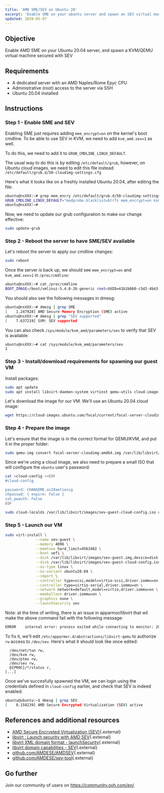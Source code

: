```yaml
---
title: 'AMD SME/SEV on Ubuntu 20'
excerpt: 'Enable SME on your ubuntu server and spawn an SEV virtual machine'
updated: 2020-05-07
---
```



## Objective

Enable AMD SME on your Ubuntu 20.04 server, and spawn a KVM/QEMU virtual machine secured with SEV

## Requirements

- A dedicated server with an AMD Naples/Rome Epyc CPU
- Administrative (root) access to the server via SSH
- Ubuntu 20.04 installed

## Instructions

### Step 1 - Enable SME and SEV

Enabling SME just requires adding `mem_encrypt=on` on the kernel's boot cmdline. To be able to use SEV in KVM, we need to add `kvm_amd.sev=1` as well.

To do this, we need to add it to `GRUB_CMDLINE_LINUX_DEFAULT`.

The usual way to do this is by editing `/etc/default/grub`, however, on Ubuntu cloud images, we need to edit this file instead: `/etc/default/grub.d/50-cloudimg-settings.cfg`

Here's what it looks like on a freshly installed Ubuntu 20.04, after editing the file:
```bash
ubuntu@nsXXX:~# grep mem_encry /etc/default/grub.d/50-cloudimg-settings.cfg
GRUB_CMDLINE_LINUX_DEFAULT="modprobe.blacklist=btrfs mem_encrypt=on kvm_amd.sev=1"
ubuntu@nsXXX:~#
```

Now, we need to update our grub configuration to make our change effective:
```bash
sudo update-grub
```

### Step 2 - Reboot the server to have SME/SEV available

Let's reboot the server to apply our cmdline changes:

```bash
sudo reboot
```

Once the server is back up, we should see `mem_encrypt=on` and `kvm_amd.sev=1` in `/proc/cmdline`:
```bash
ubuntu@nsXXX:~# cat /proc/cmdline
BOOT_IMAGE=/boot/vmlinuz-5.4.0-26-generic root=UUID=41b1b860-c5d2-4b43-a7e5-cb45c2f44e08 ro vga=normal nomodeset modprobe.blacklist=btrfs mem_encrypt=on kvm_amd.sev=1
```

You should also see the following messages in dmesg:
```bash
ubuntu@nsXXX:~# dmesg | grep SME
[    1.247928] AMD Secure Memory Encryption (SME) active
ubuntu@nsXXX:~# dmesg | grep "SEV supported"
[    7.637219] SVM: SEV supported
```

You can also check `/sys/module/kvm_amd/parameters/sev` to verify that SEV is available:
```bash
ubuntu@nsXXX:~# cat /sys/module/kvm_amd/parameters/sev
1
```

### Step 3 - Install/download requirements for spawning our guest VM

Install packages:
```bash
sudo apt update
sudo apt install libvirt-daemon-system virtinst qemu-utils cloud-image-utils
```

Let's download the image for our VM. We'll use an Ubuntu 20.04 cloud image:
```bash
wget https://cloud-images.ubuntu.com/focal/current/focal-server-cloudimg-amd64.img
```

### Step 4 - Prepare the image

Let's ensure that the image is in the correct format for QEMU/KVM, and put it in the proper folder:
```bash
sudo qemu-img convert focal-server-cloudimg-amd64.img /var/lib/libvirt/images/sev-guest.img
```

Since we're using a cloud image, we also need to prepare a small ISO that will configure the `ubuntu` user's password:
```bash
cat >cloud-config <<EOF
#cloud-config

password: CHANGEME.aiZ4aetiesig
chpasswd: { expire: False }
ssh_pwauth: False
EOF

sudo cloud-localds /var/lib/libvirt/images/sev-guest-cloud-config.iso cloud-config
```

### Step 5 - Launch our VM

```bash
sudo virt-install \
              --name sev-guest \
              --memory 4096 \
              --memtune hard_limit=4563402 \
              --boot uefi \
              --disk /var/lib/libvirt/images/sev-guest.img,device=disk,bus=scsi \
              --disk /var/lib/libvirt/images/sev-guest-cloud-config.iso,device=cdrom \
              --os-type linux \
              --os-variant ubuntu20.04 \
              --import \
              --controller type=scsi,model=virtio-scsi,driver.iommu=on \
              --controller type=virtio-serial,driver.iommu=on \
              --network network=default,model=virtio,driver.iommu=on \
              --memballoon driver.iommu=on \
              --graphics none \
              --launchSecurity sev
```

Note: at the time of writing, there is an issue in apparmor/libvirt that wil make the above command fail with the following message:
```bash
ERROR    internal error: process exited while connecting to monitor: 2020-04-28T15:04:14.348979Z qemu-system-x86_64: sev_guest_init: Failed to open /dev/sev 'Permission denied'
```
To fix it, we'll edit `/etc/apparmor.d/abstractions/libvirt-qemu` to authorize `rw` access to `/dev/sev`. Here's what it should look like once edited:
```bash[...]
  /dev/net/tun rw,
  /dev/kvm rw,
  /dev/ptmx rw,
  /dev/sev rw,
  @{PROC}/*/status r,
[...]
```

Once we've succesfully spawned the VM, we can login using the credentials defined in `cloud-config` earlier, and check that SEV is indeed enabled:
```bash
ubuntu@ubuntu:~$ dmesg | grep SEV
[    0.158239] AMD Secure Encrypted Virtualization (SEV) active
```

## References and additional resources

- [AMD Secure Encrypted Virtualization (SEV)](https://developer.amd.com/sev/){.external}
- [libvirt : Launch security with AMD SEV](https://libvirt.org/kbase/launch_security_sev.html){.external}
- [libvirt XML domain format - launchSecurity](https://libvirt.org/formatdomain.html#launchSecurity){.external}
- [libvirt domain capabilities - SEV](https://libvirt.org/formatdomaincaps.html#elementsSEV){.external}
- [github.com/AMDESE/AMDSEV](https://github.com/AMDESE/AMDSEV){.external}
- [github.com/AMDESE/sev-tool](https://github.com/AMDESE/sev-tool){.external}

## Go further

Join our community of users on <https://community.ovh.com/en/>.
